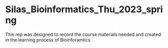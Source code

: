# Silas_Bioinformatics_Thu_2023_spring
This rep was designed to record the course materials needed and created in the learning process of Bioinforamtics
